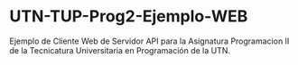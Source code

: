 # UTN-TUP-Prog2-Ejemplo-WEB
Ejemplo de Cliente Web de Servidor API para la Asignatura Programacion II de la Tecnicatura Universitaria en Programación de la UTN.
